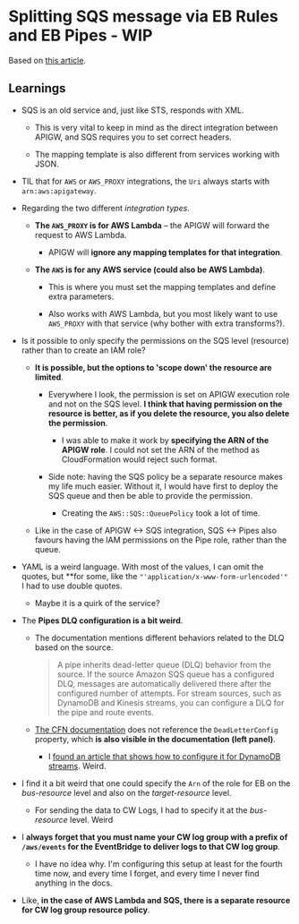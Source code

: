 # Splitting SQS message via EB Rules and EB Pipes - WIP

Based on [this article](https://medium.com/@pubudusj/split-messages-from-single-sqs-queue-into-multiple-sqs-queues-using-eventbridge-728809342352).

## Learnings

- SQS is an old service and, just like STS, responds with XML.

  - This is very vital to keep in mind as the direct integration between APIGW, and SQS requires you to set correct headers.

  - The mapping template is also different from services working with JSON.

- TIL that for `AWS` or `AWS_PROXY` integrations, the `Uri` always starts with `arn:aws:apigateway`.

- Regarding the two different _integration types_.

  - **The `AWS_PROXY` is for AWS Lambda** – the APIGW will forward the request to AWS Lambda.

    - APIGW will **ignore any mapping templates for that integration**.

  - **The `AWS` is for any AWS service (could also be AWS Lambda)**.

    - This is where you must set the mapping templates and define extra parameters.

    - Also works with AWS Lambda, but you most likely want to use `AWS_PROXY` with that service (why bother with extra transforms?).

- Is it possible to only specify the permissions on the SQS level (resource) rather than to create an IAM role?

  - **It is possible, but the options to 'scope down' the resource are limited**.

    - Everywhere I look, the permission is set on APIGW execution role and not on the SQS level. **I think that having permission on the resource is better, as if you delete the resource, you also delete the permission**.

      - I was able to make it work by **specifying the ARN of the APIGW role**. I could not set the ARN of the method as CloudFormation would reject such format.

    - Side note: having the SQS policy be a separate resource makes my life much easier. Without it, I would have first to deploy the SQS queue and then be able to provide the permission.

      - Creating the `AWS::SQS::QueuePolicy` took a lot of time.

  - Like in the case of APIGW <-> SQS integration, SQS <-> Pipes also favours having the IAM permissions on the Pipe role, rather than the queue.

- YAML is a weird language. With most of the values, I can omit the quotes, but **for some, like the `"'application/x-www-form-urlencoded'"` I had to use double quotes.

  - Maybe it is a quirk of the service?

- The **Pipes DLQ configuration is a bit weird**.

  - The documentation mentions different behaviors related to the DLQ based on the source.

    > A pipe inherits dead-letter queue (DLQ) behavior from the source. If the source Amazon SQS queue has a configured DLQ, messages are automatically delivered there after the configured number of attempts. For stream sources, such as DynamoDB and Kinesis streams, you can configure a DLQ for the pipe and route events.

  - [The CFN documentation](https://docs.aws.amazon.com/AWSCloudFormation/latest/UserGuide/aws-resource-pipes-pipe.html) does not reference the `DeadLetterConfig` property, which **is also visible in the documentation (left panel)**.

    - I [found an article that shows how to configure it for DynamoDB streams](https://awstip.com/is-eventbridge-pipes-the-missing-piece-in-your-event-driven-puzzle-part-ii-a06fdddfb0fa). Weird.

- I find it a bit weird that one could specify the `Arn` of the role for EB on the _bus-resource_ level and also on the _target-resource_ level.

  - For sending the data to CW Logs, I had to specify it at the _bus-resource_ level. Weird

- I **always forget that you must name your CW log group with a prefix of `/aws/events` for the EventBridge to deliver logs to that CW log group**.

  - I have no idea why. I'm configuring this setup at least for the fourth time now, and every time I forget, and every time I never find anything in the docs.

- Like, **in the case of AWS Lambda and SQS, there is a separate resource for CW log group resource policy**.

